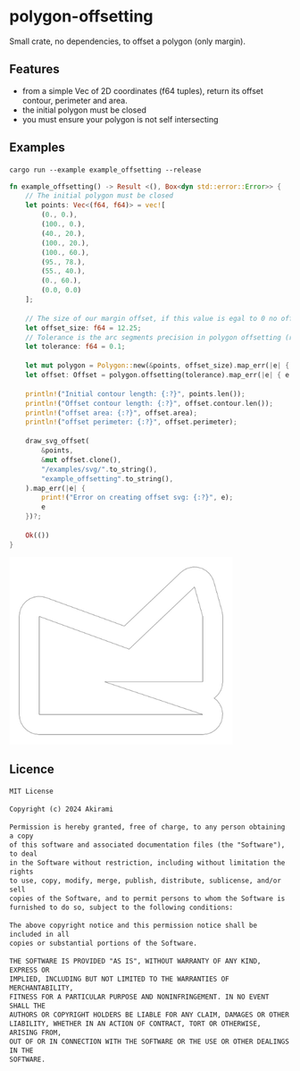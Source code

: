 # polygon-offsetting

Small crate, no dependencies, to offset a polygon (only margin).

## Features
  - from a simple Vec of 2D coordinates (f64 tuples), return its offset contour, perimeter and area.
  - the initial polygon must be closed 
  - you must ensure your polygon is not self intersecting

## Examples

`cargo run --example example_offsetting --release`

```rust
fn example_offsetting() -> Result <(), Box<dyn std::error::Error>> {
	// The initial polygon must be closed
	let points: Vec<(f64, f64)> = vec![
		(0., 0.),
		(100., 0.),
		(40., 20.),
		(100., 20.),
		(100., 60.),
		(95., 78.),
		(55., 40.),
		(0., 60.),
		(0.0, 0.0)
	];

	// The size of our margin offset, if this value is egal to 0 no offsetting will be computed
	let offset_size: f64 = 12.25;
	// Tolerance is the arc segments precision in polygon offsetting (rounded corner)
	let tolerance: f64 = 0.1;

	let mut polygon = Polygon::new(&points, offset_size).map_err(|e| { e })?;
	let offset: Offset = polygon.offsetting(tolerance).map_err(|e| { e })?;

	println!("Initial contour length: {:?}", points.len());
	println!("Offset contour length: {:?}", offset.contour.len());
	println!("offset area: {:?}", offset.area);
	println!("offset perimeter: {:?}", offset.perimeter);
    
    draw_svg_offset(
	    &points,
	    &mut offset.clone(),
	    "/examples/svg/".to_string(),
        "example_offsetting".to_string(),
	).map_err(|e| { 
	    print!("Error on creating offset svg: {:?}", e);
	    e 
	})?;

    Ok(())
}
```

<img src="./examples/svg/example_offsetting.svg" width = "400">

## Licence
```
MIT License

Copyright (c) 2024 Akirami

Permission is hereby granted, free of charge, to any person obtaining a copy
of this software and associated documentation files (the "Software"), to deal
in the Software without restriction, including without limitation the rights
to use, copy, modify, merge, publish, distribute, sublicense, and/or sell
copies of the Software, and to permit persons to whom the Software is
furnished to do so, subject to the following conditions:

The above copyright notice and this permission notice shall be included in all
copies or substantial portions of the Software.

THE SOFTWARE IS PROVIDED "AS IS", WITHOUT WARRANTY OF ANY KIND, EXPRESS OR
IMPLIED, INCLUDING BUT NOT LIMITED TO THE WARRANTIES OF MERCHANTABILITY,
FITNESS FOR A PARTICULAR PURPOSE AND NONINFRINGEMENT. IN NO EVENT SHALL THE
AUTHORS OR COPYRIGHT HOLDERS BE LIABLE FOR ANY CLAIM, DAMAGES OR OTHER
LIABILITY, WHETHER IN AN ACTION OF CONTRACT, TORT OR OTHERWISE, ARISING FROM,
OUT OF OR IN CONNECTION WITH THE SOFTWARE OR THE USE OR OTHER DEALINGS IN THE
SOFTWARE.
```

